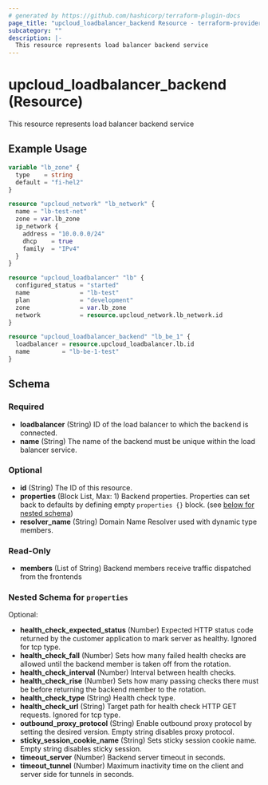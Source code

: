 ```yaml
---
# generated by https://github.com/hashicorp/terraform-plugin-docs
page_title: "upcloud_loadbalancer_backend Resource - terraform-provider-upcloud"
subcategory: ""
description: |-
  This resource represents load balancer backend service
---
```


# upcloud_loadbalancer_backend (Resource)

This resource represents load balancer backend service

## Example Usage

```terraform
variable "lb_zone" {
  type    = string
  default = "fi-hel2"
}

resource "upcloud_network" "lb_network" {
  name = "lb-test-net"
  zone = var.lb_zone
  ip_network {
    address = "10.0.0.0/24"
    dhcp    = true
    family  = "IPv4"
  }
}

resource "upcloud_loadbalancer" "lb" {
  configured_status = "started"
  name              = "lb-test"
  plan              = "development"
  zone              = var.lb_zone
  network           = resource.upcloud_network.lb_network.id
}

resource "upcloud_loadbalancer_backend" "lb_be_1" {
  loadbalancer = resource.upcloud_loadbalancer.lb.id
  name         = "lb-be-1-test"
}
```

<!-- schema generated by tfplugindocs -->
## Schema

### Required

- **loadbalancer** (String) ID of the load balancer to which the backend is connected.
- **name** (String) The name of the backend must be unique within the load balancer service.

### Optional

- **id** (String) The ID of this resource.
- **properties** (Block List, Max: 1) Backend properties. Properties can set back to defaults by defining empty `properties {}` block. (see [below for nested schema](#nestedblock--properties))
- **resolver_name** (String) Domain Name Resolver used with dynamic type members.

### Read-Only

- **members** (List of String) Backend members receive traffic dispatched from the frontends

<a id="nestedblock--properties"></a>
### Nested Schema for `properties`

Optional:

- **health_check_expected_status** (Number) Expected HTTP status code returned by the customer application to mark server as healthy. Ignored for tcp type.
- **health_check_fall** (Number) Sets how many failed health checks are allowed until the backend member is taken off from the rotation.
- **health_check_interval** (Number) Interval between health checks.
- **health_check_rise** (Number) Sets how many passing checks there must be before returning the backend member to the rotation.
- **health_check_type** (String) Health check type.
- **health_check_url** (String) Target path for health check HTTP GET requests. Ignored for tcp type.
- **outbound_proxy_protocol** (String) Enable outbound proxy protocol by setting the desired version. Empty string disables proxy protocol.
- **sticky_session_cookie_name** (String) Sets sticky session cookie name. Empty string disables sticky session.
- **timeout_server** (Number) Backend server timeout in seconds.
- **timeout_tunnel** (Number) Maximum inactivity time on the client and server side for tunnels in seconds.


